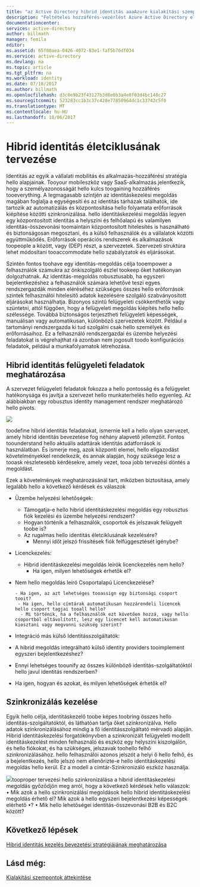 ```yaml
---
title: "az Active Directory hibrid identitás aaaAzure kialakítási szempontok - adja meg, hibrid identitás felügyeleti feladatai |} Microsoft Docs"
description: "Feltételes hozzáférés-vezérlést Azure Active Directory ellenőrzi hello megadott feltételek hello felhasználói hitelesítés során, és mielőtt engedélyezi a hozzáférést toohello alkalmazás kiválasztása. Ha ezek a feltételek teljesülnek, hello felhasználó hitelesítése és hozzáférési toohello alkalmazás engedélyezve."
documentationcenter: 
services: active-directory
author: billmath
manager: femila
editor: 
ms.assetid: 65f80aea-0426-4072-83e1-faf5b76df034
ms.service: active-directory
ms.devlang: na
ms.topic: article
ms.tgt_pltfrm: na
ms.workload: identity
ms.date: 07/18/2017
ms.author: billmath
ms.openlocfilehash: d3c0e9b23f43127b3d8e0b3a4e8f03d4bc148c27
ms.sourcegitcommit: 523283cc1b3c37c428e77850964dc1c33742c5f0
ms.translationtype: MT
ms.contentlocale: hu-HU
ms.lasthandoff: 10/06/2017
---
```

# <a name="plan-for-hybrid-identity-lifecycle"></a>Hibrid identitás életciklusának tervezése
Identitás az egyik a vállalati mobilitás és alkalmazás-hozzáférési stratégia hello alapjainak. Tooyour mobileszköz vagy SaaS-alkalmazás jelentkezik, hogy a személyazonosságát hello kulcs toogaining hozzáférés tooeverything. A legmagasabb szintjén az identitáskezelési megoldás magában foglalja a egységesíti és az identitás tárházak találhatók, ide tartozik az automatizálás és központosítása hello folyamata erőforrások kiépítése közötti szinkronizálása. hello identitáskezelési megoldás legyen egy központosított identitás a helyszíni és felhőalapú és valamilyen identitás-összevonási toomaintain központosított hitelesítés is használható és biztonságosan megosztani, és a külső felhasználók és a vállalatok közötti együttműködés. Erőforrások operációs rendszerek és alkalmazások toopeople a között, vagy (DEP) részt, a szervezetek. Szervezeti struktúra lehet módosítani tooaccommodate hello szabályzatok és eljárásokat.

Szintén fontos toohave egy identitás-megoldás célja tooempower a felhasználók számukra az önkiszolgáló észlel tookeep őket hatékonyan dolgozhatnak. Az identitás-megoldás robusztusabb, ha egyszeri bejelentkezéshez a felhasználók számára lehetővé teszi egyes rendszergazdák minden eléréséhez szükséges összes hello erőforrások szintek felhasználói hitelesítő adatok kezelésére szolgáló szabványosított eljárásokat használhatja. Bizonyos szintű felügyeleti csökkenthetők vagy szüntetni, attól függően, hogy a felügyeleti megoldás kiépítés hello hello szélessége. Továbbá biztonságos terjesztheti felügyeleti képességek, manuálisan vagy automatikusan, különböző szervezetek között. Például a tartományi rendszergazda ki tud szolgálni csak hello személyek és erőforrásaihoz. Ez a felhasználó rendszergazdai és üzembe helyezési feladatokat is végrehajthat rá azonban nem jogosult toodo konfigurációs feladatok, például a munkafolyamatok létrehozása.

## <a name="determine-hybrid-identity-management-tasks"></a>Hibrid identitás felügyeleti feladatok meghatározása
A szervezet felügyeleti feladatok fokozza a hello pontosság és a felügyelet hatékonysága és javítja a szervezet hello munkaterhelés hello egyenleg. Az alábbiakban egy robusztus identity management rendszer meghatározó hello pivots.

 ![](./media/hybrid-id-design-considerations/Identity_management_considerations.png)

toodefine hibrid identitás feladatokat, ismernie kell a hello olyan szervezet, amely hibrid identitás bevezetése fog néhány alapvető jellemzőit. Fontos toounderstand hello aktuális adattárak identitás adatforrások is használatban. És ismerje meg, azok központi elemei, hello eligazodást követelményekkel rendelkezik, és annak alapján, hogy szüksége lesz a tooask részletesebb kérdésekre, amely vezet, tooa jobb tervezési döntés a megoldást.  

Ezek a követelmények meghatározásánál tart, miközben biztosítása, amely legalább hello a következő kérdések és válaszok

* Üzembe helyezési lehetőségek: 
  
  * Támogatja-e hello hibrid identitáskezelési megoldás egy robusztus fiók kezelési és üzembe helyezési rendszert?
  * Hogyan történik a felhasználók, csoportok és jelszavak felügyelt toobe is?
  * Az rugalmas hello identitás életciklusának kezelésére? 
    * Mennyi időt jelszó frissítések fiók felfüggesztését igénybe?
* Licenckezelés: 
  
  * Hibrid identitáskezelési megoldás leírók licenckezelés nem hello?
    * Ha igen, milyen lehetőségek érhetők el?
* Nem hello megoldás leíró Csoportalapú Licenckezelése? 
  
      - Ha igen, az azt lehetséges tooassign egy biztonsági csoport tooit? 
       - Ha igen, hello címtárak automatikusan hozzárendeli licencek hello csoport tagjai tooall hello? 
        - Mi történik, ha a felhasználók ezt követően hozzá, vagy hello csoportból eltávolított, lesz egy licencet kell automatikusan kiosztani vagy megvonni szükség szerint? 
* Integráció más külső Identitásszolgáltatók:
* A hibrid megoldás integrálható külső identity providers tooimplement egyszeri bejelentkezéshez?
* Ennyi lehetséges toounify az összes különböző identitás-szolgáltatóktól hello javul identitás rendszerben?
* Ha igen, hogyan és azokat, és milyen lehetőségek érhetők el?

## <a name="synchronization-management"></a>Szinkronizálás kezelése
Egyik hello célja, identitáskezelő toobe képes toobring összes hello identitás-szolgáltatóktól, és láthatóan tartja őket szinkronizálva. Hello adatok szinkronizálásához mindig a fő identitásszolgáltató mérvadó alapján. Hibrid identitáskezelési forgatókönyvben a szinkronizált felügyeleti modellt identitáskezelést minden felhasználó és eszköz egy helyszíni kiszolgálón, és hello fiókokat, és ha szükséges, jelszavak toohello felhő szinkronizálásához. hello felhasználói azonos jelszót a helyi ő hello felhő, és a bejelentkezés, hello jelszó nem ellenőrizte-e hello identitáskezelési megoldás hello kerül. Ez a modell a címtár-Szinkronizáló eszköz használja.

![](./media/hybrid-id-design-considerations/Directory_synchronization.png)tooproper tervezési hello szinkronizálása a hibrid identitáskezelési megoldás győződjön meg arról, hogy a következő kérdések hello válaszok: • Mik azok a hello szinkronizálási megoldások hello hibrid identitáskezelési megoldás érhető el?
Mik azok a hello egyszeri bejelentkezési képességek elérhető •?
• Mik hello lehetőségei identitás-összevonási B2B és B2C között?

## <a name="next-steps"></a>Következő lépések
[Hibrid identitás kezelés bevezetési stratégiájának meghatározása](active-directory-hybrid-identity-design-considerations-lifecycle-adoption-strategy.md)

## <a name="see-also"></a>Lásd még:
[Kialakítási szempontok áttekintése](active-directory-hybrid-identity-design-considerations-overview.md)


